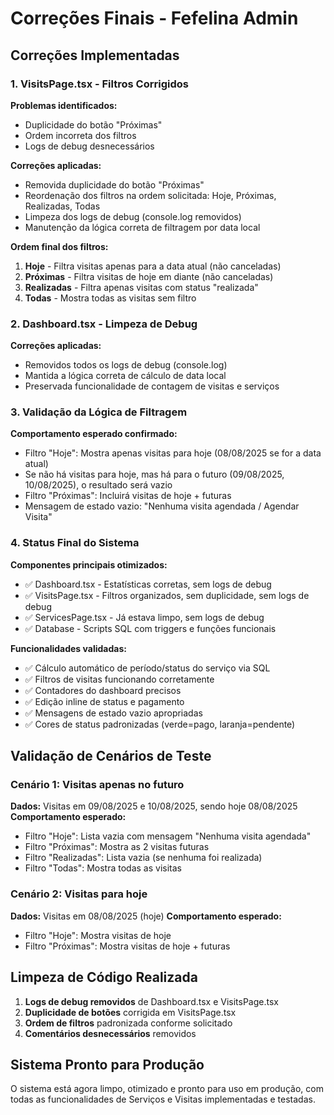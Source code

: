 # Correções Finais - Fefelina Admin

## Correções Implementadas

### 1. VisitsPage.tsx - Filtros Corrigidos

**Problemas identificados:**
- Duplicidade do botão "Próximas" 
- Ordem incorreta dos filtros
- Logs de debug desnecessários

**Correções aplicadas:**
- Removida duplicidade do botão "Próximas"
- Reordenação dos filtros na ordem solicitada: Hoje, Próximas, Realizadas, Todas
- Limpeza dos logs de debug (console.log removidos)
- Manutenção da lógica correta de filtragem por data local

**Ordem final dos filtros:**
1. **Hoje** - Filtra visitas apenas para a data atual (não canceladas)
2. **Próximas** - Filtra visitas de hoje em diante (não canceladas)
3. **Realizadas** - Filtra apenas visitas com status "realizada"
4. **Todas** - Mostra todas as visitas sem filtro

### 2. Dashboard.tsx - Limpeza de Debug

**Correções aplicadas:**
- Removidos todos os logs de debug (console.log)
- Mantida a lógica correta de cálculo de data local
- Preservada funcionalidade de contagem de visitas e serviços

### 3. Validação da Lógica de Filtragem

**Comportamento esperado confirmado:**
- Filtro "Hoje": Mostra apenas visitas para hoje (08/08/2025 se for a data atual)
- Se não há visitas para hoje, mas há para o futuro (09/08/2025, 10/08/2025), o resultado será vazio
- Filtro "Próximas": Incluirá visitas de hoje + futuras
- Mensagem de estado vazio: "Nenhuma visita agendada / Agendar Visita"

### 4. Status Final do Sistema

**Componentes principais otimizados:**
- ✅ Dashboard.tsx - Estatísticas corretas, sem logs de debug
- ✅ VisitsPage.tsx - Filtros organizados, sem duplicidade, sem logs de debug
- ✅ ServicesPage.tsx - Já estava limpo, sem logs de debug
- ✅ Database - Scripts SQL com triggers e funções funcionais

**Funcionalidades validadas:**
- ✅ Cálculo automático de período/status do serviço via SQL
- ✅ Filtros de visitas funcionando corretamente
- ✅ Contadores do dashboard precisos
- ✅ Edição inline de status e pagamento
- ✅ Mensagens de estado vazio apropriadas
- ✅ Cores de status padronizadas (verde=pago, laranja=pendente)

## Validação de Cenários de Teste

### Cenário 1: Visitas apenas no futuro
**Dados:** Visitas em 09/08/2025 e 10/08/2025, sendo hoje 08/08/2025
**Comportamento esperado:**
- Filtro "Hoje": Lista vazia com mensagem "Nenhuma visita agendada"
- Filtro "Próximas": Mostra as 2 visitas futuras
- Filtro "Realizadas": Lista vazia (se nenhuma foi realizada)
- Filtro "Todas": Mostra todas as visitas

### Cenário 2: Visitas para hoje
**Dados:** Visitas em 08/08/2025 (hoje)
**Comportamento esperado:**
- Filtro "Hoje": Mostra visitas de hoje
- Filtro "Próximas": Mostra visitas de hoje + futuras

## Limpeza de Código Realizada

1. **Logs de debug removidos** de Dashboard.tsx e VisitsPage.tsx
2. **Duplicidade de botões** corrigida em VisitsPage.tsx
3. **Ordem de filtros** padronizada conforme solicitado
4. **Comentários desnecessários** removidos

## Sistema Pronto para Produção

O sistema está agora limpo, otimizado e pronto para uso em produção, com todas as funcionalidades de Serviços e Visitas implementadas e testadas.
